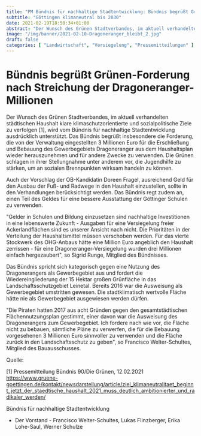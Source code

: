 ```yaml
---
title: "PM Bündnis für nachhaltige Stadtentwicklung: Bündnis begrüßt Grünen-Forderung nach Streichung der Dragoneranger-Millionen "
subtitle: "Göttingen klimaneutral bis 2030"
date: 2021-02-19T18:50:34+01:00
abstract: "Der Wunsch des Grünen Stadtverbandes, im aktuell verhandelten städtischen Haushalt klare klimaschutzorientierte und sozialpolitische Ziele zu verfolgen [1], wird vom Bündnis für nachhaltige Stadtentwicklung ausdrücklich unterstützt. Das Bündnis begrüßt insbesondere die Forderung, die von der Verwaltung eingestellten 3 Millionen Euro für die Erschließung und Bebauung des Gewerbegebiets Dragoneranger aus dem Haushaltsplan wieder herauszunehmen und für andere Zwecke zu verwenden. Die Grünen schlagen in ihrer Stellungnahme unter anderem vor, die Jugendhilfe zu stärken, um an sozialen Brennpunkten wirksam handeln zu können."
image: "/img/banner/2021-02-10-Dragoneranger_bleibt_2.jpg"
draft: false
categories: [ "Landwirtschaft", "Versiegelung", "Pressemitteilungen" ]
---
```



# Bündnis begrüßt Grünen-Forderung nach Streichung der Dragoneranger-Millionen 

Der Wunsch des Grünen Stadtverbandes, im aktuell verhandelten städtischen Haushalt klare klimaschutzorientierte und sozialpolitische Ziele zu verfolgen [1], wird vom Bündnis für nachhaltige Stadtentwicklung ausdrücklich unterstützt. Das Bündnis begrüßt insbesondere die Forderung, die von der Verwaltung eingestellten 3 Millionen Euro für die Erschließung und Bebauung des Gewerbegebiets Dragoneranger aus dem Haushaltsplan wieder herauszunehmen und für andere Zwecke zu verwenden. Die Grünen schlagen in ihrer Stellungnahme unter anderem vor, die Jugendhilfe zu stärken, um an sozialen Brennpunkten wirksam handeln zu können. 

Auch der Vorschlag der OB-Kandidatin Doreen Fragel, ausreichend Geld für den Ausbau der Fuß- und Radwege in den Haushalt einzustellen, sollte in den Verhandlungen berücksichtigt werden. Das Bündnis regt zudem an, einen Teil des Geldes für eine bessere Ausstattung der Göttinger Schulen zu verwenden.

"Gelder in Schulen und Bildung einzusetzen sind nachhaltige Investitionen in eine lebenswerte Zukunft - Ausgaben für eine Versiegelung freier Ackerlandflächen sind es unserer Ansicht nach nicht. Die Prioritäten in der Verteilung der Haushaltsmittel müssen verschoben werden. Für das vierte Stockwerk des OHG-Anbaus hätte eine Million Euro angeblich den Haushalt zerrissen - für eine Dragoneranger-Versiegelung wurden drei Millionen einfach hergezaubert", so Sigrid Runge, Mitglied des Bündnisses.

Das Bündnis spricht sich kategorisch gegen eine Nutzung des Dragonerangers als Gewerbegebiet aus und fordert die Wiedereingliederung der 15 Hektar großen Grünfläche in das Landschaftsschutzgebiet Leinetal. Bereits 2016 war die Ausweisung als Gewerbegebiet umstritten gewesen. Die stadtklimatisch wertvolle Fläche hätte nie als Gewerbegebiet ausgewiesen werden dürfen.

"Die Piraten hatten 2017 aus acht Gründen gegen den gesamtstädtischen Flächennutzungsplan gestimmt, einer davon war die Ausweisung des Dragonerangers zum Gewerbegebiet. Ich fordere nach wie vor, die Fläche nicht zu bebauen, sämtliche Pläne zu verwerfen, die für die Bebauung vorgesehenen 3 Millionen Euro sinnvoller zu verwenden und die Fläche zurück in den Landschaftsschutz zu geben", so Francisco Welter-Schultes, Mitglied des Bauausschusses. 

Quelle:

[1] Pressemitteilung Bündnis 90/Die Grünen, 12.02.2021
https://www.gruene-goettingen.de/kontakt/newsdarstellung/article/ziel_klimaneutralitaet_beginnt_jetzt_der_staedtische_haushalt_2021_muss_deutlich_ambitionierter_und_radikaler_werden/



 	
Bündnis für nachhaltige Stadtentwicklung
- Der Vorstand -
Francisco Welter-Schultes, Lukas Flinzberger, Erika Lohe-Saul, Werner Schulze 
